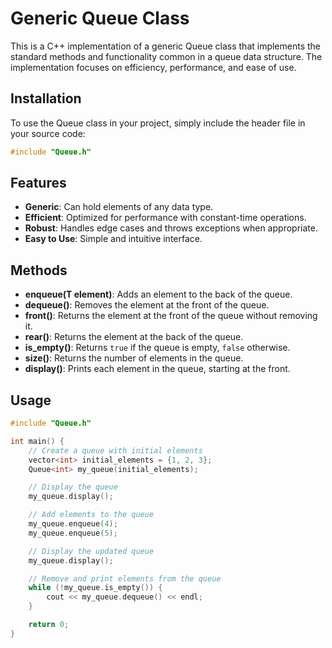 # Generic Queue Class

This is a C++ implementation of a generic Queue class that implements the standard methods and functionality common in a queue data structure. The implementation focuses on efficiency, performance, and ease of use.

## Installation

To use the Queue class in your project, simply include the header file in your source code:

```cpp
#include "Queue.h"
```

## Features

- **Generic**: Can hold elements of any data type.
- **Efficient**: Optimized for performance with constant-time operations.
- **Robust**: Handles edge cases and throws exceptions when appropriate.
- **Easy to Use**: Simple and intuitive interface.

## Methods

- **enqueue(T element)**: Adds an element to the back of the queue.
- **dequeue()**: Removes the element at the front of the queue.
- **front()**: Returns the element at the front of the queue without removing it.
- **rear()**: Returns the element at the back of the queue.
- **is_empty()**: Returns `true` if the queue is empty, `false` otherwise.
- **size()**: Returns the number of elements in the queue.
- **display()**: Prints each element in the queue, starting at the front.

## Usage

```cpp
#include "Queue.h"

int main() {
    // Create a queue with initial elements
    vector<int> initial_elements = {1, 2, 3};
    Queue<int> my_queue(initial_elements);

    // Display the queue
    my_queue.display();

    // Add elements to the queue
    my_queue.enqueue(4);
    my_queue.enqueue(5);

    // Display the updated queue
    my_queue.display();

    // Remove and print elements from the queue
    while (!my_queue.is_empty()) {
        cout << my_queue.dequeue() << endl;
    }

    return 0;
}
```
